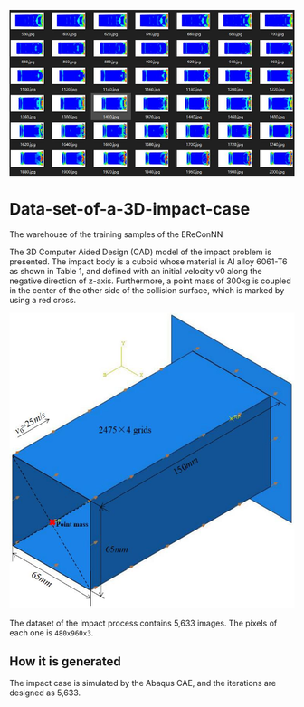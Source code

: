 ![](./impact_case.jpg)

# Data-set-of-a-3D-impact-case
The warehouse of the training samples of the EReConNN

The 3D Computer Aided Design (CAD) model of the impact problem is presented. The impact body is a cuboid whose material is Al alloy 6061-T6 as shown in Table 1, and defined with an initial velocity v0 along the negative direction of z-axis. Furthermore, a point mass of 300kg is coupled in the center of the other side of the collision surface, which is marked by using a red cross.

![](./The_CAD_model_of_the_impact_case.jpg)

The dataset of the impact process contains 5,633 images. The pixels of each one is `480x960x3`.

## How it is generated
The impact case is simulated by the Abaqus CAE, and the iterations are designed as 5,633. 
